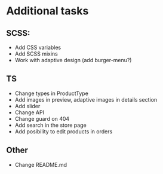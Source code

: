 # Additional tasks

## SCSS:
- Add CSS variables
- Add SCSS mixins
- Work with adaptive design (add burger-menu?)
## TS
- Change types in ProductType
- Add images in preview, adaptive images in details section
- Add slider
- Change API
- Change guard on 404
- Add search in the store page
- Add posibility to edit products in orders
## Other
- Change README.md

